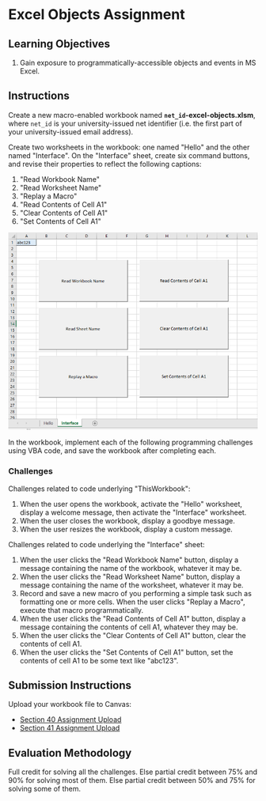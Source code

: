 # Excel Objects Assignment

## Learning Objectives

  1. Gain exposure to programmatically-accessible objects and events in MS Excel.

## Instructions

Create a new macro-enabled workbook named **`net_id`-excel-objects.xlsm**, where `net_id` is your university-issued net identifier (i.e. the first part of your university-issued email address).

Create two worksheets in the workbook: one named "Hello" and the other named "Interface". On the "Interface" sheet, create six command buttons, and revise their properties to reflect the following captions:

  1. "Read Workbook Name"
  2. "Read Worksheet Name"
  3. "Replay a Macro"
  4. "Read Contents of Cell A1"
  5. "Clear Contents of Cell A1"
  6. "Set Contents of Cell A1"

![A screenshot of an Excel workbook containing two sheets. On the active sheet, there are six command buttons.](example-interface.png)

In the workbook, implement each of the following programming challenges using VBA code, and save the workbook after completing each.

### Challenges

Challenges related to code underlying "ThisWorkbook":

  1. When the user opens the workbook, activate the "Hello" worksheet, display a welcome message, then activate the "Interface" worksheet.
  2. When the user closes the workbook, display a goodbye message.
  3. When the user resizes the workbook, display a custom message.
  
Challenges related to code underlying the "Interface" sheet:

  1. When the user clicks the "Read Workbook Name" button, display a message containing the name of the workbook, whatever it may be.
  2. When the user clicks the "Read Worksheet Name" button, display a message containing the name of the worksheet, whatever it may be.
  3. Record and save a new macro of you performing a simple task such as formatting one or more cells. When the user clicks "Replay a Macro", execute that macro programmatically.
  4. When the user clicks the "Read Contents of Cell A1" button, display a message containing the contents of cell A1, whatever they may be.
  5. When the user clicks the "Clear Contents of Cell A1" button, clear the contents of cell A1.
  6. When the user clicks the "Set Contents of Cell A1" button, set the contents of cell A1 to be some text like "abc123".

## Submission Instructions

Upload your workbook file to Canvas:

  + [Section 40 Assignment Upload](https://georgetown.instructure.com/courses/54379/assignments/124040)
  + [Section 41 Assignment Upload](https://georgetown.instructure.com/courses/54380/assignments/124039)

## Evaluation Methodology

Full credit for solving all the challenges. Else partial credit between 75% and 90% for solving most of them. Else partial credit between 50% and 75% for solving some of them.